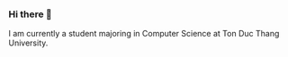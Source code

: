 ### Hi there 👋
I am currently a student majoring in Computer Science at Ton Duc Thang University.

<!--
**trnqbao/trnqbao** is a ✨ _special_ ✨ repository because its `README.md` (this file) appears on your GitHub profile.

Here are some ideas to get you started:

- 🔭 I’m currently a junior student of Computer Science at TDTU.

